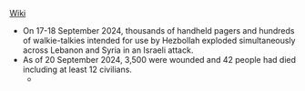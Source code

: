 [Wiki](https://en.wikipedia.org/wiki/2024_Lebanon_pager_explosions)
- On 17-18 September 2024, thousands of handheld pagers and hundreds of walkie-talkies intended for use by Hezbollah exploded simultaneously across Lebanon and Syria in an Israeli attack. 
- As of 20 September 2024, 3,500 were wounded and 42 people had died including at least 12 civilians.
	- ` `